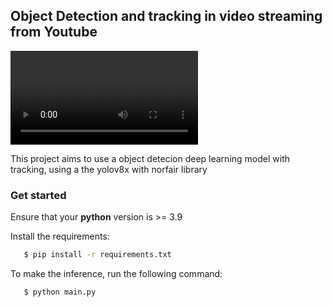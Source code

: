 ## Object Detection and tracking in video streaming from Youtube

![](icon/output_video.avi) 


This project aims to use a object detecion deep learning model with tracking, using a the yolov8x with norfair library


### Get started

Ensure that your **python** version is >= 3.9

Install the requirements:

```bash
   $ pip install -r requirements.txt 
```

To make the inference, run the following command:

```bash
   $ python main.py 
```



